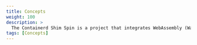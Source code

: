 ```yaml
---
title: Concepts
weight: 100
description: >
  The Containerd Shim Spin is a project that integrates WebAssembly (Wasm) and WASI workloads into Kubernetes, allowing these workloads to be managed and run as regular container workloads through the implementation of specialized containerd shims.
tags: [Concepts]
---
```

